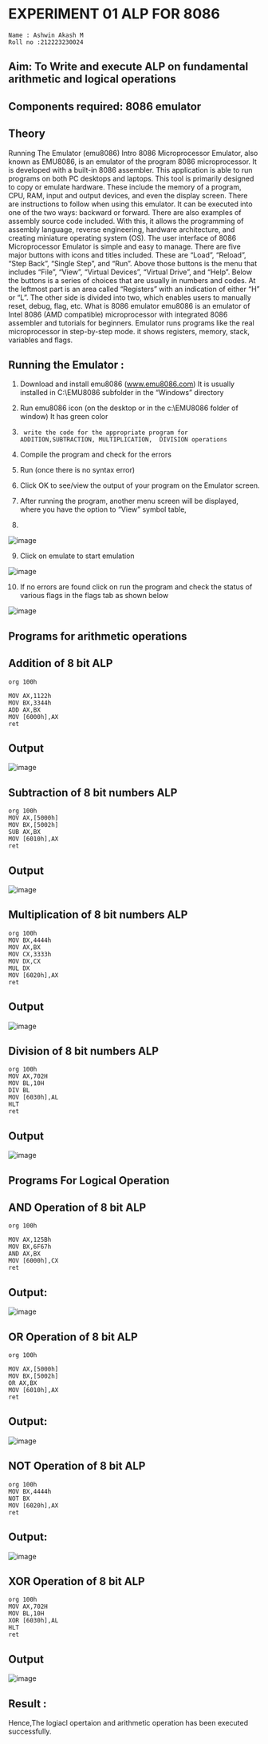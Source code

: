 # EXPERIMENT 01 ALP FOR 8086
```
Name : Ashwin Akash M
Roll no :212223230024
```




## Aim: To Write and execute ALP on fundamental arithmetic and logical operations
## Components required: 8086  emulator 
## Theory 
Running The Emulator (emu8086) Intro 8086 Microprocessor Emulator, also known as EMU8086, is an emulator of the program 8086 microprocessor. It is developed with a built-in 8086 assembler. This application is able to run programs on both PC desktops and laptops. This tool is primarily designed to copy or emulate hardware. These include the memory of a program, CPU, RAM, input and output devices, and even the display screen. There are instructions to follow when using this emulator. It can be executed into one of the two ways: backward or forward. There are also examples of assembly source code included. With this, it allows the programming of assembly language, reverse engineering, hardware architecture, and creating miniature operating system (OS). The user interface of 8086 Microprocessor Emulator is simple and easy to manage. There are five major buttons with icons and titles included. These are “Load”, “Reload”, “Step Back”, “Single Step”, and “Run”. Above those buttons is the menu that includes “File”, “View”, “Virtual Devices”, “Virtual Drive”, and “Help”. Below the buttons is a series of choices that are usually in numbers and codes. At the leftmost part is an area called “Registers” with an indication of either “H” or “L”. The other side is divided into two, which enables users to manually reset, debug, flag, etc. What is 8086 emulator emu8086 is an emulator of Intel 8086 (AMD compatible) microprocessor with integrated 8086 assembler and tutorials for beginners. Emulator runs programs like the real microprocessor in step-by-step mode. it shows registers, memory, stack, variables and flags.


 ## Running the Emulator :
1.	Download and install emu8086 (www.emu8086.com) It is usually installed in C:\EMU8086 subfolder in the “Windows” directory
2.	  Run  emu8086 icon (on the desktop or in the c:\EMU8086 folder of window) It has green color 
 
 
3.		write the code for the appropriate program for ADDITION,SUBTRACTION, MULTIPLICATION,  DIVISION operations 

4.	 Compile the program and check for the errors 
5.	Run (once there is no syntax error) 

6.	Click OK to see/view the output of your program on the Emulator screen. 


7.	After running the program, another menu screen will be displayed, where you have the option to “View” symbol table,
8.	 


![image](https://user-images.githubusercontent.com/36288975/189273263-d65baae9-4b8f-4723-afb3-c0ffa4052b04.png)











9.	Click on emulate to start emulation 








![image](https://user-images.githubusercontent.com/36288975/189273273-9bb36ec1-e2e8-4892-8d35-37707332bfdc.png)








10.	If no errors are found click on run the program and check the status of various flags in the flags tab as shown below 






![image](https://user-images.githubusercontent.com/36288975/189273277-113a2a33-4a40-4ff8-95a5-ecd3a1f504fe.png)







## Programs for arithmetic  operations

## Addition of 8 bit ALP 
```
org 100h

MOV AX,1122h
MOV BX,3344h
ADD AX,BX
MOV [6000h],AX
ret
```


## Output  
 ![image](https://github.com/user-attachments/assets/ba103aba-f172-497f-918b-a9d44d1d52a2)

## Subtraction of 8 bit numbers  ALP
```
org 100h
MOV AX,[5000h]
MOV BX,[5002h]
SUB AX,BX  
MOV [6010h],AX
ret
```
## Output  
![image](https://github.com/user-attachments/assets/9b6e4983-34ef-4890-9727-ef7841db7171)

## Multiplication of 8 bit numbers  ALP
```
org 100h
MOV BX,4444h
MOV AX,BX
MOV CX,3333h
MOV DX,CX
MUL DX
MOV [6020h],AX
ret
```
## Output  
![image](https://github.com/user-attachments/assets/fd49bb9d-ca66-463f-83f4-2a9e6e4635a2)


## Division of 8 bit numbers  ALP
```
org 100h              
MOV AX,702H
MOV BL,10H
DIV BL 
MOV [6030h],AL
HLT
ret
```
## Output  
![image](https://github.com/user-attachments/assets/0f067307-eb4c-48bb-ae80-37ed44668289)

## Programs For Logical Operation
## AND Operation of 8 bit ALP
```
org 100h

MOV AX,125Bh
MOV BX,6F67h
AND AX,BX
MOV [6000h],CX
ret
```
## Output:
![image](https://github.com/user-attachments/assets/63c09a5d-ba61-4595-85de-88f99e6572cd)

## OR Operation of 8 bit ALP
```
org 100h

MOV AX,[5000h]
MOV BX,[5002h]
OR AX,BX  
MOV [6010h],AX
ret
```
## Output:
![image](https://github.com/user-attachments/assets/46525010-b313-403f-8e50-56f15aa70052)

## NOT Operation of 8 bit ALP
```
org 100h
MOV BX,4444h
NOT BX
MOV [6020h],AX
ret
```
## Output:
![image](https://github.com/user-attachments/assets/e4ba9493-303d-4a14-978f-b7f126ecff79)

## XOR Operation of 8 bit ALP
```
org 100h          
MOV AX,702H
MOV BL,10H
XOR [6030h],AL
HLT
ret
```
## Output
![image](https://github.com/user-attachments/assets/f3cd500a-f023-4988-a94d-339763a6f15d)

## Result :
Hence,The logiacl opertaion and arithmetic operation has been executed successfully.








